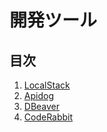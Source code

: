 # 開発ツール

## 目次

1. [LocalStack](./localstack.md)
2. [Apidog](./apidog.md)
3. [DBeaver](./dbeaver.md)
4. [CodeRabbit](./coderabbit.md)
